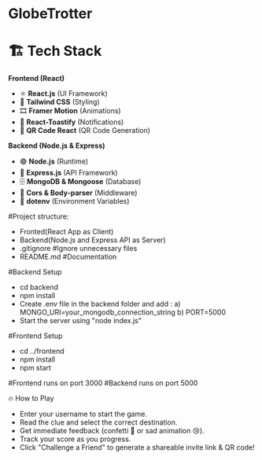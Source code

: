 # GlobeTrotter
# 🏗 Tech Stack
 **Frontend (React)**
- ⚛️ **React.js** (UI Framework)
- 🎨 **Tailwind CSS** (Styling)
- 🎞️ **Framer Motion** (Animations)
- 🔔 **React-Toastify** (Notifications)
- 📡 **QR Code React** (QR Code Generation)

**Backend (Node.js & Express)**
- 🟢 **Node.js** (Runtime)
- 🚀 **Express.js** (API Framework)
- 🗄️ **MongoDB & Mongoose** (Database)
- 🔄 **Cors & Body-parser** (Middleware)
- 🔑 **dotenv** (Environment Variables)

#Project structure: 
- Fronted(React App as Client)
- Backend(Node.js and Express API as Server)
- .gitignore #Ignore unnecessary files
- README.md #Documentation

#Backend Setup
- cd backend
- npm install
- Create .env file in the backend folder and add :
  a) MONGO_URI=your_mongodb_connection_string
  b) PORT=5000
- Start the server using "node index.js"

#Frontend Setup
- cd ../frontend
- npm install
- npm start

#Frontend runs on port 3000
#Backend runs on port 5000


🔥 How to Play
- Enter your username to start the game.
- Read the clue and select the correct destination.
- Get immediate feedback (confetti 🎉 or sad animation 😢).
- Track your score as you progress.
- Click "Challenge a Friend" to generate a shareable invite link & QR code!



